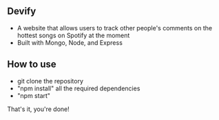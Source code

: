 ## Devify
- A website that allows users to track other people's comments on the hottest songs on Spotify at the moment
- Built with Mongo, Node, and Express

## How to use
* git clone the repository
* "npm install" all the required dependencies
* "npm start"

That's it, you're done!
